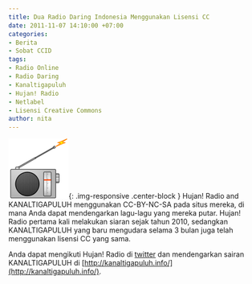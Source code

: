 ```yaml
---
title: Dua Radio Daring Indonesia Menggunakan Lisensi CC
date: 2011-11-07 14:10:00 +07:00
categories:
- Berita
- Sobat CCID
tags:
- Radio Online
- Radio Daring
- Kanaltigapuluh
- Hujan! Radio
- Netlabel
- Lisensi Creative Commons
author: nita
---
```


![120px-Radio-icon.svg.png](/uploads/120px-Radio-icon.svg.png){: .img-responsive .center-block }
Hujan! Radio and KANALTIGAPULUH menggunakan CC-BY-NC-SA pada situs mereka, di mana Anda dapat mendengarkan lagu-lagu yang mereka putar. Hujan! Radio pertama kali melakukan siaran sejak tahun 2010, sedangkan KANALTIGAPULUH yang baru mengudara selama 3 bulan juga telah menggunakan lisensi CC yang sama.

Anda dapat mengikuti Hujan! Radio di
[twitter](https://twitter.com/hujanradio) dan mendengarkan sairan KANALTIGAPULUH di [http://kanaltigapuluh.info/](http://kanaltigapuluh.info/).